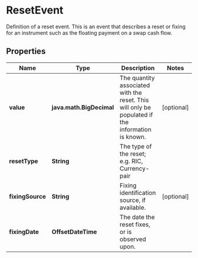 

# ResetEvent

Definition of a reset event.  This is an event that describes a reset or fixing for an instrument such as the floating payment on  a swap cash flow.

## Properties

| Name | Type | Description | Notes |
|------------ | ------------- | ------------- | -------------|
|**value** | **java.math.BigDecimal** | The quantity associated with the reset. This will only be populated if the information is known. |  [optional] |
|**resetType** | **String** | The type of the reset; e.g. RIC, Currency-pair |  |
|**fixingSource** | **String** | Fixing identification source, if available. |  [optional] |
|**fixingDate** | **OffsetDateTime** | The date the reset fixes, or is observed upon. |  |



